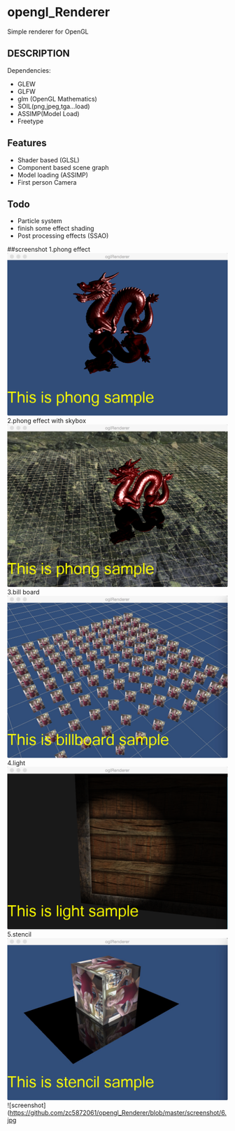 # opengl_Renderer
Simple renderer for OpenGL

## DESCRIPTION

Dependencies:

* GLEW
* GLFW
* glm (OpenGL Mathematics)
* SOIL(png,jpeg,tga...load)
* ASSIMP(Model Load)
* Freetype

## Features

* Shader based (GLSL)
* Component based scene graph
* Model loading (ASSIMP)
* First person Camera

## Todo
* Particle system
* finish some effect shading
* Post processing effects (SSAO)

##screenshot
1.phong effect
![screenshot](https://github.com/zc5872061/opengl_Renderer/blob/master/screenshot/1.png) 
2.phong effect with skybox
![screenshot](https://github.com/zc5872061/opengl_Renderer/blob/master/screenshot/2.png)
3.bill board
![screenshot](https://github.com/zc5872061/opengl_Renderer/blob/master/screenshot/3.jpg) 
4.light
![screenshot](https://github.com/zc5872061/opengl_Renderer/blob/master/screenshot/4.png)
5.stencil
![screenshot](https://github.com/zc5872061/opengl_Renderer/blob/master/screenshot/5.jpg)
![screenshot](https://github.com/zc5872061/opengl_Renderer/blob/master/screenshot/6.jpg
